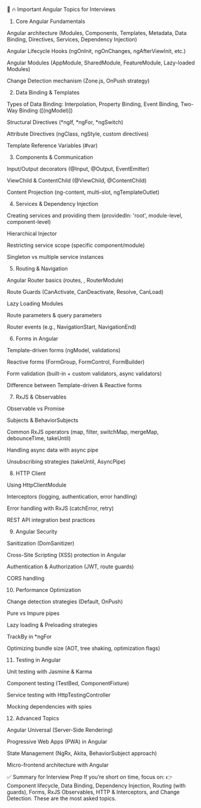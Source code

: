 🔹 🔥 Important Angular Topics for Interviews
1. Core Angular Fundamentals

Angular architecture (Modules, Components, Templates, Metadata, Data Binding, Directives, Services, Dependency Injection)

Angular Lifecycle Hooks (ngOnInit, ngOnChanges, ngAfterViewInit, etc.)

Angular Modules (AppModule, SharedModule, FeatureModule, Lazy-loaded Modules)

Change Detection mechanism (Zone.js, OnPush strategy)

2. Data Binding & Templates

Types of Data Binding: Interpolation, Property Binding, Event Binding, Two-Way Binding ([(ngModel)])

Structural Directives (*ngIf, *ngFor, *ngSwitch)

Attribute Directives (ngClass, ngStyle, custom directives)

Template Reference Variables (#var)

3. Components & Communication

Input/Output decorators (@Input, @Output, EventEmitter)

ViewChild & ContentChild (@ViewChild, @ContentChild)

Content Projection (ng-content, multi-slot, ngTemplateOutlet)

4. Services & Dependency Injection

Creating services and providing them (providedIn: 'root', module-level, component-level)

Hierarchical Injector

Restricting service scope (specific component/module)

Singleton vs multiple service instances

5. Routing & Navigation

Angular Router basics (routes, <router-outlet>, RouterModule)

Route Guards (CanActivate, CanDeactivate, Resolve, CanLoad)

Lazy Loading Modules

Route parameters & query parameters

Router events (e.g., NavigationStart, NavigationEnd)

6. Forms in Angular

Template-driven forms (ngModel, validations)

Reactive forms (FormGroup, FormControl, FormBuilder)

Form validation (built-in + custom validators, async validators)

Difference between Template-driven & Reactive forms

7. RxJS & Observables

Observable vs Promise

Subjects & BehaviorSubjects

Common RxJS operators (map, filter, switchMap, mergeMap, debounceTime, takeUntil)

Handling async data with async pipe

Unsubscribing strategies (takeUntil, AsyncPipe)

8. HTTP Client

Using HttpClientModule

Interceptors (logging, authentication, error handling)

Error handling with RxJS (catchError, retry)

REST API integration best practices

9. Angular Security

Sanitization (DomSanitizer)

Cross-Site Scripting (XSS) protection in Angular

Authentication & Authorization (JWT, route guards)

CORS handling

10. Performance Optimization

Change detection strategies (Default, OnPush)

Pure vs Impure pipes

Lazy loading & Preloading strategies

TrackBy in *ngFor

Optimizing bundle size (AOT, tree shaking, optimization flags)

11. Testing in Angular

Unit testing with Jasmine & Karma

Component testing (TestBed, ComponentFixture)

Service testing with HttpTestingController

Mocking dependencies with spies

12. Advanced Topics

Angular Universal (Server-Side Rendering)

Progressive Web Apps (PWA) in Angular

State Management (NgRx, Akita, BehaviorSubject approach)

Micro-frontend architecture with Angular

✅ Summary for Interview Prep
If you’re short on time, focus on:
👉 Component lifecycle, Data Binding, Dependency Injection, Routing (with guards), Forms, RxJS Observables, HTTP & Interceptors, and Change Detection.
These are the most asked topics.